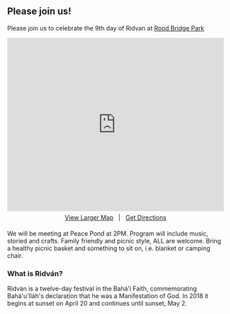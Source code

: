 ## Please join us!

Please join us to celebrate the 9th day of Ridvan at [Rood Bridge Park](https://www.google.com/maps/place/Rood+Bridge+Park/@45.4927928,-122.9503761,15z/data=!4m5!3m4!1s0x0:0x5fea6e1d2751c7df!8m2!3d45.4927928!4d-122.9503761)

<div>
     <iframe width="500" height="400" frameborder="0" src="https://www.bing.com/maps/embed?h=400&w=500&cp=45.49160909507954~-122.94977945103454&lvl=16&typ=d&sty=r&src=SHELL&FORM=MBEDV8" scrolling="no">
     </iframe>
     <div style="white-space: nowrap; text-align: center; width: 500px; padding: 6px 0;">
        <a id="largeMapLink" target="_blank" href="https://www.bing.com/maps?cp=45.49160909507954~-122.94977945103454&amp;sty=r&amp;lvl=16&amp;FORM=MBEDLD">View Larger Map</a> &nbsp; | &nbsp;
        <a id="dirMapLink" target="_blank" href="https://www.bing.com/maps/directions?cp=45.49160909507954~-122.94977945103454&amp;sty=r&amp;lvl=16&amp;rtp=~pos.45.49160909507954_-122.94977945103454____&amp;FORM=MBEDLD">Get Directions</a>
    </div>
</div>

We will be meeting at Peace Pond at 2PM. Program will include music, storied and crafts. Family friendly and picnic style, ALL are welcome. Bring a healthy picnic basket and something to sit on, i.e. blanket or camping chair.

### What is Ridván?
Ridván is a twelve-day festival in the Bahá'í Faith, commemorating Bahá'u'lláh's declaration that he was a Manifestation of God. In 2018 it begins at sunset on April 20 and continues until sunset, May 2.
